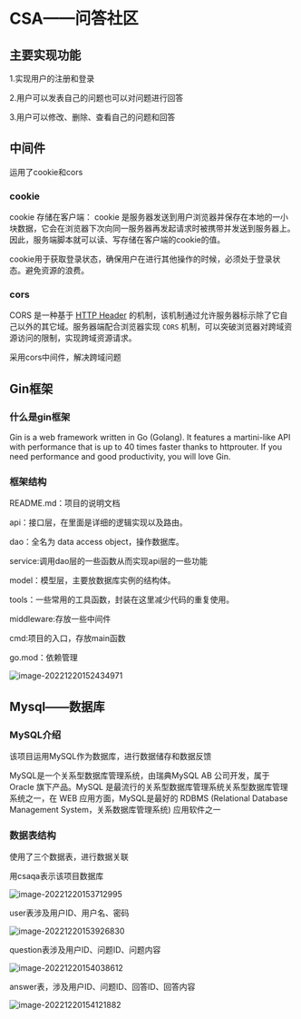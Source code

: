 # CSA——问答社区

## 主要实现功能

1.实现用户的注册和登录

2.用户可以发表自己的问题也可以对问题进行回答

3.用户可以修改、删除、查看自己的问题和回答

## 中间件

运用了cookie和cors

### cookie

cookie 存储在客户端： cookie 是服务器发送到用户浏览器并保存在本地的一小块数据，它会在浏览器下次向同一服务器再发起请求时被携带并发送到服务器上。因此，服务端脚本就可以读、写存储在客户端的cookie的值。

cookie用于获取登录状态，确保用户在进行其他操作的时候，必须处于登录状态。避免资源的浪费。



### cors

CORS 是一种基于 [HTTP Header](https://link.juejin.cn?target=https%3A%2F%2Fdeveloper.mozilla.org%2Fen-US%2Fdocs%2FGlossary%2FHeader) 的机制，该机制通过允许服务器标示除了它自己以外的其它域。服务器端配合浏览器实现 `CORS` 机制，可以突破浏览器对跨域资源访问的限制，实现跨域资源请求。

采用cors中间件，解决跨域问题

## Gin框架

### 什么是gin框架

Gin is a web framework written in Go (Golang). It features a martini-like API with performance that is up to 40 times faster thanks to httprouter. If you need performance and good productivity, you will love Gin.

### 框架结构

README.md：项目的说明文档

api：接口层，在里面是详细的逻辑实现以及路由。

dao：全名为 data access object，操作数据库。

service:调用dao层的一些函数从而实现api层的一些功能

model：模型层，主要放数据库实例的结构体。

tools：一些常用的工具函数，封装在这里减少代码的重复使用。

middleware:存放一些中间件

cmd:项目的入口，存放main函数

go.mod：依赖管理

![image-20221220152434971](C:\Users\李\AppData\Roaming\Typora\typora-user-images\image-20221220152434971.png)

## Mysql——数据库

### MySQL介绍

该项目运用MySQL作为数据库，进行数据储存和数据反馈

MySQL是一个关系型数据库管理系统，由瑞典MySQL AB 公司开发，属于 Oracle 旗下产品。MySQL 是最流行的关系型数据库管理系统关系型数据库管理系统之一，在 WEB 应用方面，MySQL是最好的 RDBMS (Relational Database Management System，关系数据库管理系统) 应用软件之一

### 数据表结构

使用了三个数据表，进行数据关联

用csaqa表示该项目数据库

![image-20221220153712995](C:\Users\李\AppData\Roaming\Typora\typora-user-images\image-20221220153712995.png)

user表涉及用户ID、用户名、密码

![image-20221220153926830](C:\Users\李\AppData\Roaming\Typora\typora-user-images\image-20221220153926830.png)

question表涉及用户ID、问题ID、问题内容

![image-20221220154038612](C:\Users\李\AppData\Roaming\Typora\typora-user-images\image-20221220154038612.png)

answer表，涉及用户ID、问题ID、回答ID、回答内容

![image-20221220154121882](C:\Users\李\AppData\Roaming\Typora\typora-user-images\image-20221220154121882.png)